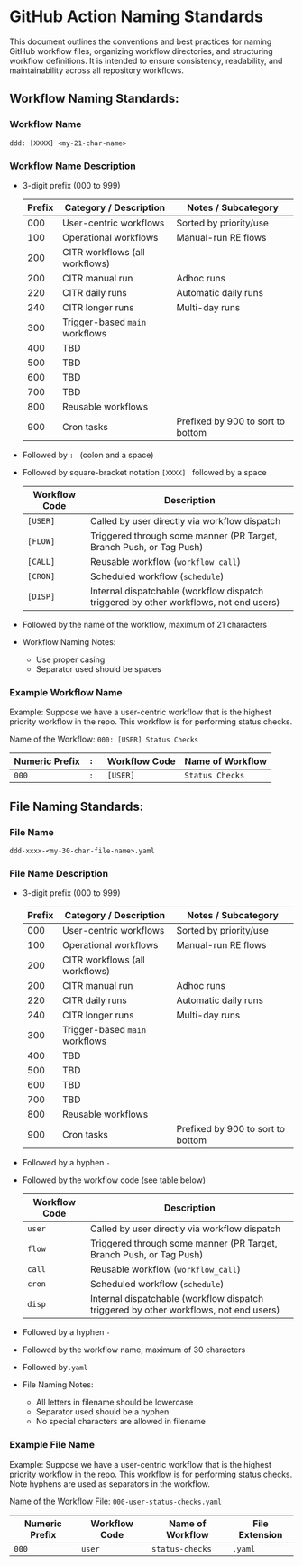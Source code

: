 # GitHub Action Naming Standards

This document outlines the conventions and best practices for naming GitHub workflow files,
organizing workflow directories, and structuring workflow definitions.
It is intended to ensure consistency, readability, and maintainability across all repository workflows.

## Workflow Naming Standards:

### Workflow Name

`ddd: [XXXX] <my-21-char-name>`

### Workflow Name Description

- 3-digit prefix (000 to 999)

  | Prefix |     Category / Description     |        Notes / Subcategory        |
  |--------|--------------------------------|-----------------------------------|
  | 000    | User-centric workflows         | Sorted by priority/use            |
  | 100    | Operational workflows          | Manual-run RE flows               |
  | 200    | CITR workflows (all workflows) |                                   |
  | 200    | CITR manual run                | Adhoc runs                        |
  | 220    | CITR daily runs                | Automatic daily runs              |
  | 240    | CITR longer runs               | Multi-day runs                    |
  | 300    | Trigger-based `main` workflows |                                   |
  | 400    | TBD                            |                                   |
  | 500    | TBD                            |                                   |
  | 600    | TBD                            |                                   |
  | 700    | TBD                            |                                   |
  | 800    | Reusable workflows             |                                   |
  | 900    | Cron tasks                     | Prefixed by 900 to sort to bottom |

- Followed by `: ` (colon and a space)

- Followed by square-bracket notation `[XXXX] ` followed by a space

  | Workflow Code |                                      Description                                      |
  |---------------|---------------------------------------------------------------------------------------|
  | `[USER]`      | Called by user directly via workflow dispatch                                         |
  | `[FLOW]`      | Triggered through some manner (PR Target, Branch Push, or Tag Push)                   |
  | `[CALL]`      | Reusable workflow (`workflow_call`)                                                   |
  | `[CRON]`      | Scheduled workflow (`schedule`)                                                       |
  | `[DISP]`      | Internal dispatchable (workflow dispatch triggered by other workflows, not end users) |

- Followed by the name of the workflow, maximum of 21 characters

- Workflow Naming Notes:

  - Use proper casing
  - Separator used should be spaces

### Example Workflow Name

Example: Suppose we have a user-centric workflow that is the highest priority workflow in the repo. This workflow is
for performing status checks.

Name of the Workflow: `000: [USER] Status Checks`

| Numeric Prefix | `: ` | Workflow Code | Name of Workflow |
|----------------|------|---------------|------------------|
| `000`          | `: ` | `[USER]`      | `Status Checks`  |

## File Naming Standards:

### File Name

`ddd-xxxx-<my-30-char-file-name>.yaml`

### File Name Description

- 3-digit prefix (000 to 999)

  | Prefix |     Category / Description     |        Notes / Subcategory        |
  |--------|--------------------------------|-----------------------------------|
  | 000    | User-centric workflows         | Sorted by priority/use            |
  | 100    | Operational workflows          | Manual-run RE flows               |
  | 200    | CITR workflows (all workflows) |                                   |
  | 200    | CITR manual run                | Adhoc runs                        |
  | 220    | CITR daily runs                | Automatic daily runs              |
  | 240    | CITR longer runs               | Multi-day runs                    |
  | 300    | Trigger-based `main` workflows |                                   |
  | 400    | TBD                            |                                   |
  | 500    | TBD                            |                                   |
  | 600    | TBD                            |                                   |
  | 700    | TBD                            |                                   |
  | 800    | Reusable workflows             |                                   |
  | 900    | Cron tasks                     | Prefixed by 900 to sort to bottom |

- Followed by a hyphen `-`

- Followed by the workflow code (see table below)

  | Workflow Code |                                      Description                                      |
  |---------------|---------------------------------------------------------------------------------------|
  | `user`        | Called by user directly via workflow dispatch                                         |
  | `flow`        | Triggered through some manner (PR Target, Branch Push, or Tag Push)                   |
  | `call`        | Reusable workflow (`workflow_call`)                                                   |
  | `cron`        | Scheduled workflow (`schedule`)                                                       |
  | `disp`        | Internal dispatchable (workflow dispatch triggered by other workflows, not end users) |

- Followed by a hyphen `-`

- Followed by the workflow name, maximum of 30 characters

- Followed by`.yaml`

- File Naming Notes:

  - All letters in filename should be lowercase
  - Separator used should be a hyphen
  - No special characters are allowed in filename

### Example File Name

Example: Suppose we have a user-centric workflow that is the highest priority workflow in the repo. This workflow is
for performing status checks. Note hyphens are used as separators in the workflow.

Name of the Workflow File: `000-user-status-checks.yaml`

| Numeric Prefix | Workflow Code | Name of Workflow | File Extension |
|----------------|---------------|------------------|----------------|
| `000`          | `user`        | `status-checks`  | `.yaml`        |
